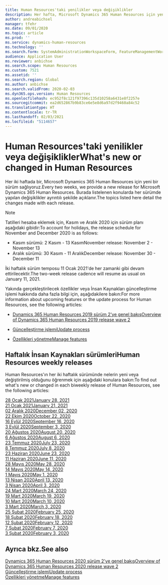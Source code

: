 ```yaml
---
title: Human Resources'taki yenilikler veya değişiklikler
description: Her hafta, Microsoft Dynamics 365 Human Resources için yeni bir sürüm sağlıyoruz. Burada listelenen konularda her hafta yapılan değişiklikler ayrıntılı şekilde açıklanır.
author: andreabichsel
manager: tfehr
ms.date: 09/01/2020
ms.topic: article
ms.prod: ''
ms.service: dynamics-human-resources
ms.technology: ''
ms.search.form: SystemAdministrationWorkspaceForm, FeatureManagementWorkspace
audience: Application User
ms.reviewer: anbichse
ms.search.scope: Human Resources
ms.custom: 7521
ms.assetid: ''
ms.search.region: Global
ms.author: anbichse
ms.search.validFrom: 2020-02-03
ms.dyn365.ops.version: Human Resources
ms.openlocfilehash: ec952f8c121f97396c135d10258a6431e8f2257e
ms.sourcegitcommit: ea2d652867b9b83ce6e5e8d6a97d2f9460a84c52
ms.translationtype: HT
ms.contentlocale: tr-TR
ms.lasthandoff: 02/03/2021
ms.locfileid: "5114657"
---
```

# <a name="whats-new-or-changed-in-human-resources"></a><span data-ttu-id="22cba-104">Human Resources'taki yenilikler veya değişiklikler</span><span class="sxs-lookup"><span data-stu-id="22cba-104">What's new or changed in Human Resources</span></span>

<span data-ttu-id="22cba-105">Her iki haftada bir, Microsoft Dynamics 365 Human Resources için yeni bir sürüm sağlıyoruz.</span><span class="sxs-lookup"><span data-stu-id="22cba-105">Every two weeks, we provide a new release for Microsoft Dynamics 365 Human Resources.</span></span> <span data-ttu-id="22cba-106">Burada listelenen konularda her sürümde yapılan değişiklikler ayrıntılı şekilde açıklanır.</span><span class="sxs-lookup"><span data-stu-id="22cba-106">The topics listed here detail the changes made with each release.</span></span>

>[!NOTE]
><span data-ttu-id="22cba-107">Tatilleri hesaba eklemek için, Kasım ve Aralık 2020 için sürüm planı aşağıdaki gibidir:</span><span class="sxs-lookup"><span data-stu-id="22cba-107">To account for holidays, the release schedule for November and December 2020 is as follows:</span></span>
>
>- <span data-ttu-id="22cba-108">Kasım sürümü: 2 Kasım - 13 Kasım</span><span class="sxs-lookup"><span data-stu-id="22cba-108">November release: November 2 - November 13</span></span>
>- <span data-ttu-id="22cba-109">Aralık sürümü: 30 Kasım - 11 Aralık</span><span class="sxs-lookup"><span data-stu-id="22cba-109">December release: November 30 - December 11</span></span>
> 
><span data-ttu-id="22cba-110">İki haftalık sürüm temposu 11 Ocak 2021'de her zamanki gibi devam ettirilecektir.</span><span class="sxs-lookup"><span data-stu-id="22cba-110">The two-week release cadence will resume as usual on January 11, 2021.</span></span>

<span data-ttu-id="22cba-111">Yakında gerçekleştirilecek özellikler veya İnsan Kaynakları güncelleştirme işlemi hakkında daha fazla bilgi için, aşağıdakilere bakın:</span><span class="sxs-lookup"><span data-stu-id="22cba-111">For more information about upcoming features or the update process for Human Resources, see the following articles:</span></span> 

- [<span data-ttu-id="22cba-112">Dynamics 365 Human Resources 2019 sürüm 2'ye genel bakış</span><span class="sxs-lookup"><span data-stu-id="22cba-112">Overview of Dynamics 365 Human Resources 2019 release wave 2</span></span>](https://docs.microsoft.com/dynamics365-release-plan/2019wave2/dynamics365-human-resources/)

- [<span data-ttu-id="22cba-113">Güncelleştirme işlemi</span><span class="sxs-lookup"><span data-stu-id="22cba-113">Update process</span></span>](hr-admin-setup-update-process.md)

- [<span data-ttu-id="22cba-114">Özellikleri yönetme</span><span class="sxs-lookup"><span data-stu-id="22cba-114">Manage features</span></span>](hr-admin-manage-features.md)

## <a name="human-resources-weekly-releases"></a><span data-ttu-id="22cba-115">Haftalık İnsan Kaynakları sürümleri</span><span class="sxs-lookup"><span data-stu-id="22cba-115">Human Resources weekly releases</span></span>

<span data-ttu-id="22cba-116">Human Resources'ın her iki haftalık sürümünde nelerin yeni veya değiştirilmiş olduğunu öğrenmek için aşağıdaki konulara bakın:</span><span class="sxs-lookup"><span data-stu-id="22cba-116">To find out what's new or changed in each biweekly release of Human Resources, see the following articles:</span></span>

[<span data-ttu-id="22cba-117">28 Ocak 2021</span><span class="sxs-lookup"><span data-stu-id="22cba-117">January 28, 2021</span></span>](hr-whats-new-2021-01-28.md)</br>
[<span data-ttu-id="22cba-118">21 Ocak 2021</span><span class="sxs-lookup"><span data-stu-id="22cba-118">January 21, 2021</span></span>](hr-whats-new-2021-01-21.md)</br>
[<span data-ttu-id="22cba-119">02 Aralık 2020</span><span class="sxs-lookup"><span data-stu-id="22cba-119">December 02, 2020</span></span>](hr-whats-new-2020-12-02.md)</br>
[<span data-ttu-id="22cba-120">22 Ekim 2020</span><span class="sxs-lookup"><span data-stu-id="22cba-120">October 22, 2020</span></span>](hr-whats-new-2020-10-22.md)</br>
[<span data-ttu-id="22cba-121">16 Eylül 2020</span><span class="sxs-lookup"><span data-stu-id="22cba-121">September 16, 2020</span></span>](hr-whats-new-2020-09-16.md)</br>
[<span data-ttu-id="22cba-122">3 Eylül 2020</span><span class="sxs-lookup"><span data-stu-id="22cba-122">September 3, 2020</span></span>](hr-whats-new-2020-09-03.md)</br>
[<span data-ttu-id="22cba-123">20 Ağustos 2020</span><span class="sxs-lookup"><span data-stu-id="22cba-123">August 20, 2020</span></span>](hr-whats-new-2020-08-20.md)</br>
[<span data-ttu-id="22cba-124">6 Ağustos 2020</span><span class="sxs-lookup"><span data-stu-id="22cba-124">August 6, 2020</span></span>](hr-whats-new-2020-08-06.md)</br>
[<span data-ttu-id="22cba-125">23 Temmuz 2020</span><span class="sxs-lookup"><span data-stu-id="22cba-125">July 23, 2020</span></span>](hr-whats-new-2020-07-23.md)</br>
[<span data-ttu-id="22cba-126">8 Temmuz 2020</span><span class="sxs-lookup"><span data-stu-id="22cba-126">July 8, 2020</span></span>](hr-whats-new-2020-07-08.md)</br>
[<span data-ttu-id="22cba-127">23 Haziran 2020</span><span class="sxs-lookup"><span data-stu-id="22cba-127">June 23, 2020</span></span>](hr-whats-new-2020-06-23.md)</br>
[<span data-ttu-id="22cba-128">11 Haziran 2020</span><span class="sxs-lookup"><span data-stu-id="22cba-128">June 11, 2020</span></span>](hr-whats-new-2020-06-11.md)</br>
[<span data-ttu-id="22cba-129">28 Mayıs 2020</span><span class="sxs-lookup"><span data-stu-id="22cba-129">May 28, 2020</span></span>](hr-whats-new-2020-05-28.md)</br>
[<span data-ttu-id="22cba-130">14 Mayıs 2020</span><span class="sxs-lookup"><span data-stu-id="22cba-130">May 14, 2020</span></span>](hr-whats-new-2020-05-14.md)</br>
[<span data-ttu-id="22cba-131">1 Mayıs 2020</span><span class="sxs-lookup"><span data-stu-id="22cba-131">May 1, 2020</span></span>](hr-whats-new-2020-05-01.md)</br>
[<span data-ttu-id="22cba-132">13 Nisan 2020</span><span class="sxs-lookup"><span data-stu-id="22cba-132">April 13, 2020</span></span>](hr-whats-new-2020-04-13.md)</br>
[<span data-ttu-id="22cba-133">3 Nisan 2020</span><span class="sxs-lookup"><span data-stu-id="22cba-133">April 3, 2020</span></span>](hr-whats-new-2020-04-03.md)</br>
[<span data-ttu-id="22cba-134">24 Mart 2020</span><span class="sxs-lookup"><span data-stu-id="22cba-134">March 24, 2020</span></span>](hr-whats-new-2020-03-24.md)</br>
[<span data-ttu-id="22cba-135">19 Mart 2020</span><span class="sxs-lookup"><span data-stu-id="22cba-135">March 19, 2020</span></span>](hr-whats-new-2020-03-19.md)</br>
[<span data-ttu-id="22cba-136">10 Mart 2020</span><span class="sxs-lookup"><span data-stu-id="22cba-136">March 10, 2020</span></span>](hr-whats-new-2020-03-10.md)</br>
[<span data-ttu-id="22cba-137">3 Mart 2020</span><span class="sxs-lookup"><span data-stu-id="22cba-137">March 3, 2020</span></span>](hr-whats-new-2020-03-03.md)</br>
[<span data-ttu-id="22cba-138">25 Şubat 2020</span><span class="sxs-lookup"><span data-stu-id="22cba-138">February 25, 2020</span></span>](hr-whats-new-2020-02-25.md)</br>
[<span data-ttu-id="22cba-139">18 Şubat 2020</span><span class="sxs-lookup"><span data-stu-id="22cba-139">February 18, 2020</span></span>](hr-whats-new-2020-02-18.md)</br>
[<span data-ttu-id="22cba-140">12 Şubat 2020</span><span class="sxs-lookup"><span data-stu-id="22cba-140">February 12, 2020</span></span>](hr-whats-new-2020-02-12.md)</br>
[<span data-ttu-id="22cba-141">7 Şubat 2020</span><span class="sxs-lookup"><span data-stu-id="22cba-141">February 7, 2020</span></span>](hr-whats-new-2020-02-07.md)</br>
[<span data-ttu-id="22cba-142">3 Şubat 2020</span><span class="sxs-lookup"><span data-stu-id="22cba-142">February 3, 2020</span></span>](hr-whats-new-2020-02-03.md)

## <a name="see-also"></a><span data-ttu-id="22cba-143">Ayrıca bkz.</span><span class="sxs-lookup"><span data-stu-id="22cba-143">See also</span></span>

[<span data-ttu-id="22cba-144">Dynamics 365 Human Resources 2020 sürüm 2'ye genel bakış</span><span class="sxs-lookup"><span data-stu-id="22cba-144">Overview of Dynamics 365 Human Resources 2020 release wave 2</span></span>](https://docs.microsoft.com/dynamics365-release-plan/2020wave2/human-resources/dynamics365-human-resources/)</br>
[<span data-ttu-id="22cba-145">Güncelleştirme işlemi</span><span class="sxs-lookup"><span data-stu-id="22cba-145">Update process</span></span>](hr-admin-setup-update-process.md)</br>
[<span data-ttu-id="22cba-146">Özellikleri yönetme</span><span class="sxs-lookup"><span data-stu-id="22cba-146">Manage features</span></span>](hr-admin-manage-features.md)
